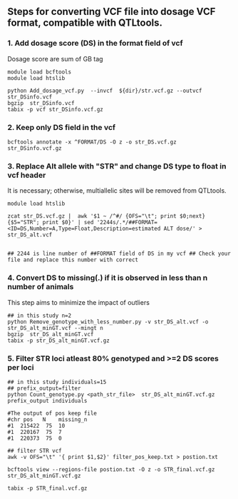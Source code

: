 ## Steps for converting VCF file into dosage VCF format, compatible with QTLtools.

### 1. Add dosage score (DS) in the format field of vcf
Dosage score are sum of GB tag

```
module load bcftools
module load htslib
        
python Add_dosage_vcf.py  --invcf  ${dir}/str.vcf.gz --outvcf str_DSinfo.vcf
bgzip  str_DSinfo.vcf
tabix -p vcf str_DSinfo.vcf.gz
```
### 2. Keep only DS field in the vcf

```
bcftools annotate -x ^FORMAT/DS -O z -o str_DS.vcf.gz str_DSinfo.vcf.gz
```

### 3. Replace Alt allele with "STR" and change DS type to float in vcf header 
It is necessary; otherwise, multiallelic sites will be removed from QTLtools. 

```
module load htslib
        
zcat str_DS.vcf.gz |  awk '$1 ~ /^#/ {OFS="\t"; print $0;next} {$5="STR"; print $0}' | sed '2244s/.*/##FORMAT=<ID=DS,Number=A,Type=Float,Description=estimated ALT dose/' > str_DS_alt.vcf


## 2244 is line number of ##FORMAT field of DS in my vcf ## Check your file and replace this number with correct

```

### 4. Convert DS to missing(.) if it is observed in less than n number of animals 
This step aims to minimize the impact of outliers

```
## in this study n=2
python Remove_genotype_with_less_number.py -v str_DS_alt.vcf -o str_DS_alt_minGT.vcf --mingt n
bgzip  str_DS_alt_minGT.vcf
tabix -p str_DS_alt_minGT.vcf.gz

```
### 5. Filter STR loci  atleast 80% genotyped and >=2 DS scores per loci 

```
## in this study individuals=15
## prefix_output=filter
python Count_genotype.py <path_str_file>  str_DS_alt_minGT.vcf.gz  prefix_output individuals

#The output of pos keep file
#chr pos   N    missing_n
#1	215422	75	10
#1	220167	75	7
#1	220373	75	0

## filter STR vcf
awk -v OFS="\t" '{ print $1,$2}' filter_pos_keep.txt > postion.txt

bcftools view --regions-file postion.txt -O z -o STR_final.vcf.gz  str_DS_alt_minGT.vcf.gz

tabix -p STR_final.vcf.gz

```


